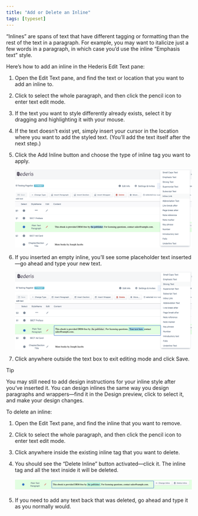 ```yaml
---
title: "Add or Delete an Inline"
tags: [typeset]
---
```

 
<html><body><section data-type="chapter" class="hsecchapter" data-hederis-type="hsecchapter" id="add-an-inline" data-pi-attrs="id: add-an-inline; data-tags: typeset;" role="doc-chapter" data-tags="typeset" data-author-name=" " data-book-title=" " title="Add or Delete an Inline"><p class="hblkp" data-hederis-type="hblkp" id="pxsZ9co2p">&#8220;Inlines&#8221; are spans of text that have different tagging or formatting than the rest of the text in a paragraph. For example, you may want to italicize just a few words in a paragraph, in which case you&#8217;d use the inline &#8220;Emphasis text&#8221; style.</p><p class="hblkp" data-hederis-type="hblkp" id="pDQrxsARp">Here&#8217;s how to add an inline in the Hederis Edit Text pane:</p><ol class="hwprnumlist" data-hederis-type="hwprnumlist" id="pyCc60rmu"><li class="hblkoli" data-hederis-type="hblkoli" id="liHPLeOyjL"><p class="hblkoli" data-hederis-type="hblklip" id="p1oCkAjEj">Open the Edit Text pane, and find the text or location that you want to add an inline to.</p></li><li class="hblkoli" data-hederis-type="hblkoli" id="liPLvpxlXJ"><p class="hblkoli" data-hederis-type="hblklip" id="p2KctniYC">Click to select the whole paragraph, and then click the pencil icon to enter text edit mode.</p></li><li class="hblkoli" data-hederis-type="hblkoli" id="liOleekPhC"><p class="hblkoli" data-hederis-type="hblklip" id="p0A5s6KES">If the text you want to style differently already exists, select it by dragging and highlighting it with your mouse. </p></li><li class="hblkoli" data-hederis-type="hblkoli" id="liVtvnmFyz"><p class="hblkoli" data-hederis-type="hblklip" id="pAGoGUtmz">If the text doesn&#8217;t exist yet, simply insert your cursor in the location where you want to add the styled text. (You&#8217;ll add the text itself after the next step.)</p></li><li class="hblkoli" data-hederis-type="hblkoli" id="liHQQjvfAv"><p class="hblkoli" data-hederis-type="hblklip" id="pmYvQ50Am">Click the Add Inline button and choose the type of inline tag you want to apply.</p><img data-hederis-type="hblkimg" class="hblkimg" id="pgvZkCDvU" src="/images/insertinline1.png" data-img-src="/images/insertinline1.png"/></li><li class="hblkoli" data-hederis-type="hblkoli" id="li88n7dXcK"><p class="hblkoli" data-hederis-type="hblklip" id="pG0gzbeX0">If you inserted an empty inline, you&#8217;ll see some placeholder text inserted&#8212;go ahead and type your new text.</p><img data-hederis-type="hblkimg" class="hblkimg" id="pxBuYmN48" src="/images/insertinline2.png" data-img-src="/images/insertinline2.png"/></li><li class="hblkoli" data-hederis-type="hblkoli" id="lihDb8WGmn"><p class="hblkoli" data-hederis-type="hblklip" id="pgEW8B7Bf">Click anywhere outside the text box to exit editing mode and click Save.</p></li></ol><aside class="hwprbox box" data-hederis-type="hwprbox" id="pIlv38iiH" data-type="sidebar"><p class="hblktype" data-hederis-type="hblktype" id="p34BUFtbD">Tip</p><p class="hblkp" data-hederis-type="hblkp" id="pfkjwogRl">You may still need to add design instructions for your inline style after you&#8217;ve inserted it. You can design inlines the same way you design paragraphs and wrappers&#8212;find it in the Design preview, click to select it, and make your design changes.</p></aside><p class="hblkp" data-hederis-type="hblkp" id="pgBty282E">To delete an inline:</p><ol class="hwprnumlist" data-hederis-type="hwprnumlist" id="pkRH64RwE"><li class="hblkoli" data-hederis-type="hblkoli" id="li7aHSzuyr"><p class="hblkoli" data-hederis-type="hblklip" id="pf0E6sCfR">Open the Edit Text pane, and find the inline that you want to remove.</p></li><li class="hblkoli" data-hederis-type="hblkoli" id="liRJcNyVVi"><p class="hblkoli" data-hederis-type="hblklip" id="pxDQNswAh">Click to select the whole paragraph, and then click the pencil icon to enter text edit mode.</p></li><li class="hblkoli" data-hederis-type="hblkoli" id="livZNP4ZuU"><p class="hblkoli" data-hederis-type="hblklip" id="pjPfUO60a">Click anywhere inside the existing inline tag that you want to delete. </p></li><li class="hblkoli" data-hederis-type="hblkoli" id="liYBeTxdHf"><p class="hblkoli" data-hederis-type="hblklip" id="pK7R9vQzt">You should see the &#8220;Delete Inline&#8221; button activated&#8212;click it. The inline tag and all the text inside it will be deleted.</p><img data-hederis-type="hblkimg" class="hblkimg" id="puMwqYYRe" src="/images/insertinline3.png" data-img-src="/images/insertinline3.png"/></li><li class="hblkoli" data-hederis-type="hblkoli" id="liaAxI5Ia0"><p class="hblkoli" data-hederis-type="hblklip" id="pqtnmXtoa">If you need to add any text back that was deleted, go ahead and type it as you normally would.</p></li></ol></section></body></html>
